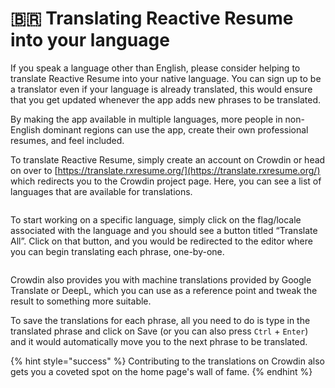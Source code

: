 # 🇧🇷 Translating Reactive Resume into your language

If you speak a language other than English, please consider helping to translate Reactive Resume into your native language. You can sign up to be a translator even if your language is already translated, this would ensure that you get updated whenever the app adds new phrases to be translated.

By making the app available in multiple languages, more people in non-English dominant regions can use the app, create their own professional resumes, and feel included.

To translate Reactive Resume, simply create an account on Crowdin or head on over to [https://translate.rxresume.org/](https://translate.rxresume.org/) which redirects you to the Crowdin project page. Here, you can see a list of languages that are available for translations.

<figure><img src="../.gitbook/assets/Screenshot 2023-11-20 at 10.33.05 PM.png" alt=""><figcaption></figcaption></figure>

To start working on a specific language, simply click on the flag/locale associated with the language and you should see a button titled “Translate All”. Click on that button, and you would be redirected to the editor where you can begin translating each phrase, one-by-one.

<figure><img src="../.gitbook/assets/Screenshot 2023-11-20 at 10.37.45 PM.png" alt=""><figcaption></figcaption></figure>

Crowdin also provides you with machine translations provided by Google Translate or DeepL, which you can use as a reference point and tweak the result to something more suitable.

To save the translations for each phrase, all you need to do is type in the translated phrase and click on Save (or you can also press `Ctrl` + `Enter`) and it would automatically move you to the next phrase to be translated.

{% hint style="success" %}
Contributing to the translations on Crowdin also gets you a coveted spot on the home page's wall of fame.
{% endhint %}

<div data-full-width="true">

<figure><img src="../.gitbook/assets/Screenshot 2023-11-20 at 10.42.27 PM.png" alt=""><figcaption></figcaption></figure>

</div>

